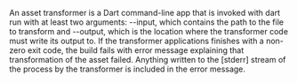 An asset transformer is a Dart command-line app that is invoked with
dart run with at least two arguments: --input, which contains the path to
the file to transform and --output, which is the location where the
transformer code must write its output to.
If the transformer applications finishes with a non-zero exit code, the build
fails with error message explaining that transformation of the asset failed.
Anything written to the [stderr] stream of the process by the transformer is
included in the error message.

